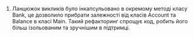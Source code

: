1. Ланцюжок викликів було інкапсульовано в окремому методі класу Bank,
   це дозволило прибрати залежності від класів Account та Balance в класі Маіn.
   Такий рефакторинг спрощує код, робить його більш ізольованим та зручнішим в підтримці. 
